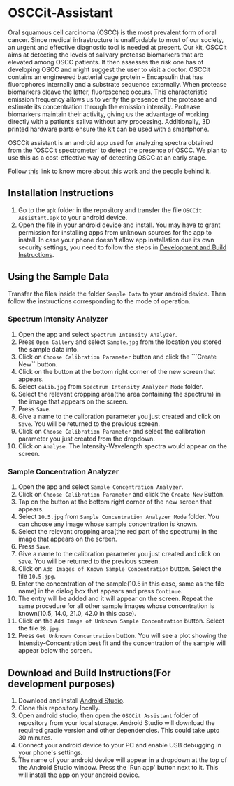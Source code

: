 # OSCCit-Assistant

Oral squamous cell carcinoma (OSCC) is the most prevalent form of oral cancer. Since medical infrastructure is unaffordable to most of our society, an urgent and effective diagnostic tool is needed at present. Our kit, OSCCit aims at detecting the levels of salivary protease biomarkers that are elevated among OSCC patients. It then assesses the risk one has of developing OSCC and might suggest the user to visit a doctor. OSCCit contains an engineered bacterial cage protein - Encapsulin that has fluorophores internally and a substrate sequence externally. When protease biomarkers cleave the latter, fluorescence occurs. This characteristic emission frequency allows us to verify the presence of the protease and estimate its concentration through the emission intensity. Protease biomarkers maintain their activity, giving us the advantage of working directly with a patient’s saliva without any processing. Additionally, 3D printed hardware parts ensure the kit can be used with a smartphone. 

OSCCit assistant is an android app used for analyzing spectra obtained from the 'OSCCit spectrometer' to detect the presence of OSCC. We plan to use this as a cost-effective way of detecting OSCC at an early stage. 

Follow [this](2021.igem.org/team:iiser_mohali) link to know more about this work and the people behind it.

## Installation Instructions

1. Go to the ```apk``` folder in the repository and transfer the file ```OSCCit Assistant.apk``` to your android device.
2. Open the file in your android device and install. You may have to grant permission for installing apps from unknown sources for the app to install. In case your phone doesn't allow app installation due its own security settings, you need to follow the steps in [Development and Build Instructions](#download-and-build-instructionsfor-development-purposes).

## Using the Sample Data

Transfer the files inside the folder ```Sample Data``` to your android device. Then follow the instructions corresponding to the mode of operation.

### Spectrum Intensity Analyzer

1. Open the app and select ```Spectrum Intensity Analyzer```.
2. Press ```Open Gallery``` and select ```Sample.jpg``` from the location you stored the sample data into.
3. Click on ```Choose Calibration Parameter``` button and click the ```Create New`` button.
4. Click on the button at the bottom right corner of the new screen that appears.
5. Select ```calib.jpg``` from ```Spectrum Intensity Analyzer Mode``` folder.
6. Select the relevant cropping area(the area containing the spectrum) in the image that appears on the screen.
7. Press ```Save```.
8. Give a name to the calibration parameter you just created and click on ```Save```. You will be returned to the previous screen.
9. Click on ```Choose Calibration Parameter``` and select the calibration parameter you just created from the dropdown.
10. Click on ```Analyse```. The Intensity-Wavelength spectra would appear on the screen.

### Sample Concentration Analyzer

1. Open the app and select ```Sample Concentration Analyzer```.
2. Click on ```Choose Calibration Parameter``` and click the ```Create New``` Button. 
3. Tap on the button at the bottom right corner of the new screen that appears.
4. Select ```10.5.jpg``` from ```Sample Concentration Analyzer Mode``` folder. You can choose any image whose sample concentration is known.
5. Select the relevant cropping area(the red part of the spectrum) in the image that appears on the screen.
6. Press ```Save```.
7. Give a name to the calibration parameter you just created and click on ```Save```. You will be returned to the previous screen.
8. Click on ```Add Images of Known Sample Concentration``` button. Select the file ```10.5.jpg```. 
9. Enter the concentration of the sample(10.5 in this case, same as the file name) in the dialog box that appears and press ```Continue```.
10. The entry will be added and it will appear on the screen. Repeat the same procedure for all other sample images whose concentration is known(10.5, 14.0, 21.0, 42.0 in this case).
11. Click on the ```Add Image of Unknown Sample Concentration``` button. Select the file ```28.jpg```.
12. Press ```Get Unknown Concentration``` button. You will see a plot showing the Intensity-Concentration best fit and the concentration of the sample will appear below the screen.

## Download and Build Instructions(For development purposes)

1. Download and install [Android Studio](https://developer.android.com/studio).
2. Clone this repository locally.
3. Open android studio, then open the ```OSCCit Assistant``` folder of repository from your local storage. Android Studio will download the required gradle version and other dependencies. This could take upto 30 minutes.
4. Connect your android device to your PC and enable USB debugging in your phone's settings.
5. The name of your android device will appear in a dropdown at the top of the Android Studio window. Press the 'Run app' button next to it. This will install the app on your android device.

